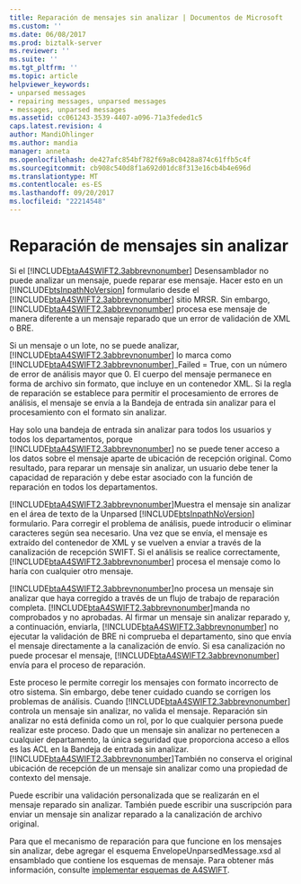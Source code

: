 ```yaml
---
title: Reparación de mensajes sin analizar | Documentos de Microsoft
ms.custom: ''
ms.date: 06/08/2017
ms.prod: biztalk-server
ms.reviewer: ''
ms.suite: ''
ms.tgt_pltfrm: ''
ms.topic: article
helpviewer_keywords:
- unparsed messages
- repairing messages, unparsed messages
- messages, unparsed messages
ms.assetid: cc061243-3539-4407-a096-71a3feded1c5
caps.latest.revision: 4
author: MandiOhlinger
ms.author: mandia
manager: anneta
ms.openlocfilehash: de427afc854bf782f69a8c0428a874c61ffb5c4f
ms.sourcegitcommit: cb908c540d8f1a692d01dc8f313e16cb4b4e696d
ms.translationtype: MT
ms.contentlocale: es-ES
ms.lasthandoff: 09/20/2017
ms.locfileid: "22214548"
---
```

# <a name="repairing-unparsed-messages"></a>Reparación de mensajes sin analizar
Si el [!INCLUDE[btaA4SWIFT2.3abbrevnonumber](../../includes/btaa4swift2-3abbrevnonumber-md.md)] Desensamblador no puede analizar un mensaje, puede reparar ese mensaje. Hacer esto en un [!INCLUDE[btsInpathNoVersion](../../includes/btsinpathnoversion-md.md)] formulario desde el [!INCLUDE[btaA4SWIFT2.3abbrevnonumber](../../includes/btaa4swift2-3abbrevnonumber-md.md)] sitio MRSR. Sin embargo, [!INCLUDE[btaA4SWIFT2.3abbrevnonumber](../../includes/btaa4swift2-3abbrevnonumber-md.md)] procesa ese mensaje de manera diferente a un mensaje reparado que un error de validación de XML o BRE.  
  
 Si un mensaje o un lote, no se puede analizar, [!INCLUDE[btaA4SWIFT2.3abbrevnonumber](../../includes/btaa4swift2-3abbrevnonumber-md.md)] lo marca como [!INCLUDE[btaA4SWIFT2.3abbrevnonumber](../../includes/btaa4swift2-3abbrevnonumber-md.md)]_Failed = True, con un número de error de análisis mayor que 0. El cuerpo del mensaje permanece en forma de archivo sin formato, que incluye en un contenedor XML. Si la regla de reparación se establece para permitir el procesamiento de errores de análisis, el mensaje se envía a la Bandeja de entrada sin analizar para el procesamiento con el formato sin analizar.  
  
 Hay solo una bandeja de entrada sin analizar para todos los usuarios y todos los departamentos, porque [!INCLUDE[btaA4SWIFT2.3abbrevnonumber](../../includes/btaa4swift2-3abbrevnonumber-md.md)] no se puede tener acceso a los datos sobre el mensaje aparte de ubicación de recepción original. Como resultado, para reparar un mensaje sin analizar, un usuario debe tener la capacidad de reparación y debe estar asociado con la función de reparación en todos los departamentos.  
  
 [!INCLUDE[btaA4SWIFT2.3abbrevnonumber](../../includes/btaa4swift2-3abbrevnonumber-md.md)]Muestra el mensaje sin analizar en el área de texto de la Unparsed [!INCLUDE[btsInpathNoVersion](../../includes/btsinpathnoversion-md.md)] formulario. Para corregir el problema de análisis, puede introducir o eliminar caracteres según sea necesario. Una vez que se envía, el mensaje es extraído del contenedor de XML y se vuelven a enviar a través de la canalización de recepción SWIFT. Si el análisis se realice correctamente, [!INCLUDE[btaA4SWIFT2.3abbrevnonumber](../../includes/btaa4swift2-3abbrevnonumber-md.md)] procesa el mensaje como lo haría con cualquier otro mensaje.  
  
 [!INCLUDE[btaA4SWIFT2.3abbrevnonumber](../../includes/btaa4swift2-3abbrevnonumber-md.md)]no procesa un mensaje sin analizar que haya corregido a través de un flujo de trabajo de reparación completa. [!INCLUDE[btaA4SWIFT2.3abbrevnonumber](../../includes/btaa4swift2-3abbrevnonumber-md.md)]manda no comprobados y no aprobadas. Al firmar un mensaje sin analizar reparado y, a continuación, enviarla, [!INCLUDE[btaA4SWIFT2.3abbrevnonumber](../../includes/btaa4swift2-3abbrevnonumber-md.md)] no ejecutar la validación de BRE ni comprueba el departamento, sino que envía el mensaje directamente a la canalización de envío. Si esa canalización no puede procesar el mensaje, [!INCLUDE[btaA4SWIFT2.3abbrevnonumber](../../includes/btaa4swift2-3abbrevnonumber-md.md)] envía para el proceso de reparación.  
  
 Este proceso le permite corregir los mensajes con formato incorrecto de otro sistema. Sin embargo, debe tener cuidado cuando se corrigen los problemas de análisis. Cuando [!INCLUDE[btaA4SWIFT2.3abbrevnonumber](../../includes/btaa4swift2-3abbrevnonumber-md.md)] controla un mensaje sin analizar, no valida el mensaje. Reparación sin analizar no está definida como un rol, por lo que cualquier persona puede realizar este proceso. Dado que un mensaje sin analizar no pertenecen a cualquier departamento, la única seguridad que proporciona acceso a ellos es las ACL en la Bandeja de entrada sin analizar. [!INCLUDE[btaA4SWIFT2.3abbrevnonumber](../../includes/btaa4swift2-3abbrevnonumber-md.md)]También no conserva el original ubicación de recepción de un mensaje sin analizar como una propiedad de contexto del mensaje.  
  
 Puede escribir una validación personalizada que se realizarán en el mensaje reparado sin analizar. También puede escribir una suscripción para enviar un mensaje sin analizar reparado a la canalización de archivo original.  
  
 Para que el mecanismo de reparación para que funcione en los mensajes sin analizar, debe agregar el esquema EnvelopeUnparsedMessage.xsd al ensamblado que contiene los esquemas de mensaje. Para obtener más información, consulte [implementar esquemas de A4SWIFT](../../adapters-and-accelerators/accelerator-swift/deploying-a4swift-schemas.md).